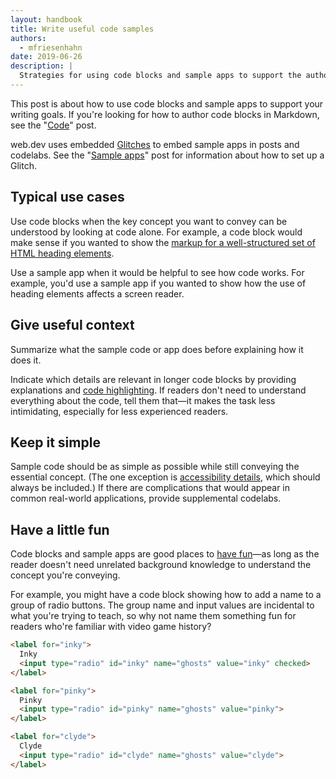 ```yaml
---
layout: handbook
title: Write useful code samples
authors:
  - mfriesenhahn
date: 2019-06-26
description: |
  Strategies for using code blocks and sample apps to support the author's purpose on web.dev.
---
```


This post is about how to use code blocks and sample apps to support your writing goals. If you're looking for how to author code blocks in Markdown, see the "[Code](/handbook/markup-code)" post.

web.dev uses embedded [Glitches](https://glitch.com/) to embed sample apps in posts and codelabs. See the "[Sample apps](/handbook/markup-sample-app)" post for information about how to set up a Glitch.

## Typical use cases
Use code blocks when the key concept you want to convey can be understood by looking at code alone. For example, a code block would make sense if you wanted to show the [markup for a well-structured set of HTML heading elements](/headings-and-landmarks/#use-headings-to-outline-the-page).

Use a sample app when it would be helpful to see how code works. For example, you'd use a sample app if you wanted to show how the use of heading elements affects a screen reader.

## Give useful context
Summarize what the sample code or app does before explaining how it does it.

Indicate which details are relevant in longer code blocks by providing explanations and [code highlighting](/handbook/markup-code/#code-highlighting). If readers don't need to understand everything about the code, tell them that—it makes the task less intimidating, especially for less experienced readers.

## Keep it simple
Sample code should be as simple as possible while still conveying the essential concept. (The one exception is [accessibility details](/handbook/inclusion-and-accessibility#create-accessible-code-blocks), which should always be included.) If there are complications that would appear in common real-world applications, provide supplemental codelabs.

## Have a little fun
Code blocks and sample apps are good places to [have fun](/handbook/voice)—as long as the reader doesn't need unrelated background knowledge to understand the concept you're conveying.

For example, you might have a code block showing how to add a name to a group of radio buttons. The group name and input values are incidental to what you're trying to teach, so why not name them something fun for readers who're familiar with video game history?

```html
<label for="inky">
  Inky
  <input type="radio" id="inky" name="ghosts" value="inky" checked>
</label>

<label for="pinky">
  Pinky
  <input type="radio" id="pinky" name="ghosts" value="pinky">
</label>

<label for="clyde">
  Clyde
  <input type="radio" id="clyde" name="ghosts" value="clyde">
</label>
```
